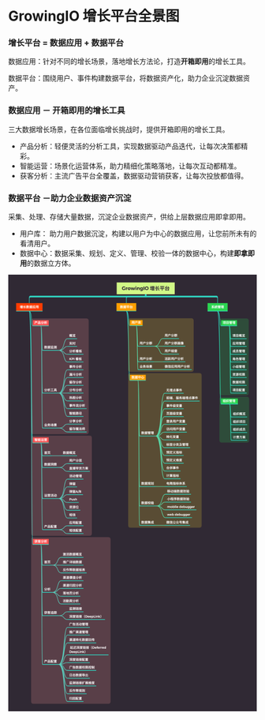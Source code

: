 # GrowingIO  增长平台全景图

### 增长平台 = 数据应用 + 数据平台

数据应用：针对不同的增长场景，落地增长方法论，打造**开箱即用**的增长工具。

数据平台：围绕用户、事件构建数据平台，将数据资产化，助力企业沉淀数据资产。

### 数据应用 － 开箱即用的增长工具  <a id="&#x6570;&#x636E;&#x5E94;&#x7528;-&#xFF0D;-&#x5F00;&#x7BB1;&#x5373;&#x7528;&#x7684;&#x589E;&#x957F;&#x5DE5;&#x5177;"></a>

三大数据增长场景，在各位面临增长挑战时，提供开箱即用的增长工具。

* 产品分析：轻便灵活的分析工具，实现数据驱动产品迭代，让每次决策都精彩。
* 智能运营：场景化运营体系，助力精细化策略落地，让每次互动都精准。
* 获客分析：主流广告平台全覆盖，数据驱动营销获客，让每次投放都值得。



### 数据平台 －助力企业数据资产沉淀  <a id="&#x6570;&#x636E;&#x5E73;&#x53F0;-&#xFF0D;&#x52A9;&#x529B;&#x4F01;&#x4E1A;&#x6570;&#x636E;&#x8D44;&#x4EA7;&#x6C89;&#x6DC0;"></a>

采集、处理、存储大量数据，沉淀企业数据资产，供给上层数据应用即拿即用。

* 用户库： 助力用户数据沉淀，构建以用户为中心的数据应用，让您前所未有的看清用户。
* 数据中心：数据采集、规划、定义、管理、校验一体的数据中心，构建**即拿即用**的数据立方体。  

![](.gitbook/assets/growingio-zeng-chang-ping-tai-%20%281%29.png)

